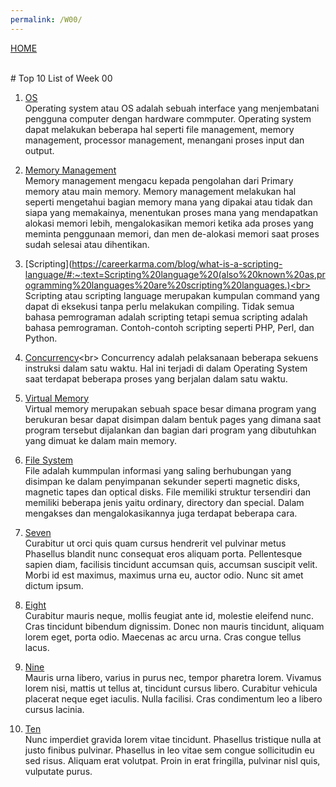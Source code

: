 ```yaml
---
permalink: /W00/
---
```

[HOME](../)

<br>
# Top 10 List of Week 00

1. [OS](https://www.tutorialspoint.com/operating_system/os_overview.htm#:~:text=An%20Operating%20System%20(OS)%20is,as%20disk%20drives%20and%20printers.1)<br>
Operating system atau OS adalah sebuah interface yang menjembatani pengguna computer dengan hardware commputer.
Operating system dapat melakukan beberapa hal seperti file management, memory management, processor management,
menangani proses input dan output.

2. [Memory Management](https://www.tutorialspoint.com/operating_system/os_memory_management.html)<br>
Memory management mengacu kepada pengolahan dari Primary memory atau main memory. Memory management melakukan
hal seperti mengetahui bagian memory mana yang dipakai atau tidak dan siapa yang memakainya, menentukan
proses mana yang mendapatkan alokasi memori lebih, mengalokasikan memori ketika ada proses yang meminta penggunaan 
memori, dan men de-alokasi memori saat proses sudah selesai atau dihentikan.

3. [Scripting](https://careerkarma.com/blog/what-is-a-scripting-language/#:~:text=Scripting%20language%20(also%20known%20as,programming%20languages%20are%20scripting%20languages.)<br>
Scripting atau scripting language merupakan kumpulan command yang dapat di eksekusi tanpa perlu melakukan compiling.
Tidak semua bahasa pemrograman adalah scripting tetapi semua scripting adalah bahasa pemrograman.
Contoh-contoh scripting seperti PHP, Perl, dan Python.

4. [Concurrency](https://www.geeksforgeeks.org/concurrency-in-operating-system/#:~:text=Concurrency%20is%20the%20execution%20of,shared%20memory%20or%20message%20passing.)<br>
Concurrency adalah pelaksanaan beberapa sekuens instruksi dalam satu waktu. Hal ini terjadi di dalam Operating System saat terdapat beberapa
proses yang berjalan dalam satu waktu.

5. [Virtual Memory](https://www.studytonight.com/operating-system/virtual-memory)<br>
Virtual memory merupakan sebuah space besar dimana program yang berukuran besar dapat disimpan dalam
bentuk pages yang dimana saat program tersebut dijalankan dan bagian dari program yang dibutuhkan yang dimuat
ke dalam main memory.

6. [File System](https://www.tutorialspoint.com/operating_system/os_file_system.html)<br>
File adalah kummpulan informasi yang saling berhubungan yang disimpan ke dalam penyimpanan
sekunder seperti magnetic disks, magnetic tapes dan optical disks. File memiliki struktur tersendiri dan
memiliki beberapa jenis yaitu ordinary, directory dan special. Dalam mengakses dan mengalokasikannya juga
terdapat beberapa cara.

7. [Seven](https://en.wikipedia.org/wiki/7)<br>
Curabitur ut orci quis quam cursus hendrerit vel pulvinar metus
Phasellus blandit nunc consequat eros aliquam porta.
Pellentesque sapien diam, facilisis tincidunt accumsan quis, accumsan suscipit velit. 
Morbi id est maximus, maximus urna eu, auctor odio. 
Nunc sit amet dictum ipsum.

8. [Eight](https://en.wikipedia.org/wiki/8)<br>
Curabitur mauris neque, mollis feugiat ante id, molestie eleifend nunc.
Cras tincidunt bibendum dignissim.
Donec non mauris tincidunt, aliquam lorem eget, porta odio.
Maecenas ac arcu urna.
Cras congue tellus lacus.

9. [Nine](https://en.wikipedia.org/wiki/9)<br>
Mauris urna libero, varius in purus nec, tempor pharetra lorem.
Vivamus lorem nisi, mattis ut tellus at, tincidunt cursus libero.
Curabitur vehicula placerat neque eget iaculis.
Nulla facilisi.
Cras condimentum leo a libero cursus lacinia.

10. [Ten](https://en.wikipedia.org/wiki/10)<br>
Nunc imperdiet gravida lorem vitae tincidunt. 
Phasellus tristique nulla at justo finibus pulvinar.
Phasellus in leo vitae sem congue sollicitudin eu sed risus.
Aliquam erat volutpat.
Proin in erat fringilla, pulvinar nisl quis, vulputate purus.
